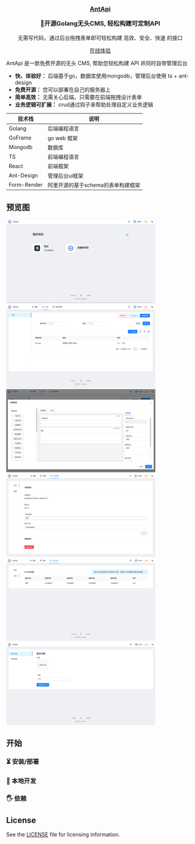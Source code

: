 <h3 align="center">
  <a href="">AntApi</a>
  <br />
  <p align="center">🚀开源Golang无头CMS, 轻松构建可定制API</p>
</h3>
<p align="center">无需写代码，通过后台拖拽表单即可轻松构建 高效、安全、快速 的接口</p>
<p align="center"><a href="">在线体验</a></p>

AntApi 是一款免费开源的无头 CMS, 帮助您轻松构建 API 并同时自带管理后台

- **快、体验好：** 后端基于go，数据库使用mongodb，管理后台使用 ts + ant-design
- **免费开源：** 您可以部署在自己的服务器上
- **简单高效：** 无需关心后端，只需要在前端拖拽设计表单
- **业务逻辑可扩展：** crud通过钩子来帮助处理自定义业务逻辑

| 技术栈 | 说明 |
| -----------| ----- |
| Golang     | 后端编程语言 |
| GoFrame    | go web 框架 |
| Mongodb    | 数据库 |
| TS         | 前端编程语言 |
| React      | 前端框架 |
| Ant-Design | 管理后台ui框架 |
| Form-Render | 阿里开源的基于schema的表单构建框架 |


## 预览图
<div>
  <img src="./docs/assets/admin_panel/1.png" alt="Administration panel" width=400 />
  <img src="./docs/assets/admin_panel/2.png" alt="Administration panel" width=400 />
</div>
<div>
  <img src="./docs/assets/admin_panel/3.png" alt="Administration panel" width=400 />
  <img src="./docs/assets/admin_panel/4.png" alt="Administration panel" width=400 />
</div>
<div>
  <img src="./docs/assets/admin_panel/5.png" alt="Administration panel" width=400 />
  <img src="./docs/assets/admin_panel/6.png" alt="Administration panel" width=400 />
</div>


## 开始
### ⏳ 安装/部署
### 👷 本地开发
### 🖐 依赖


## License

See the [LICENSE](./LICENSE) file for licensing information.